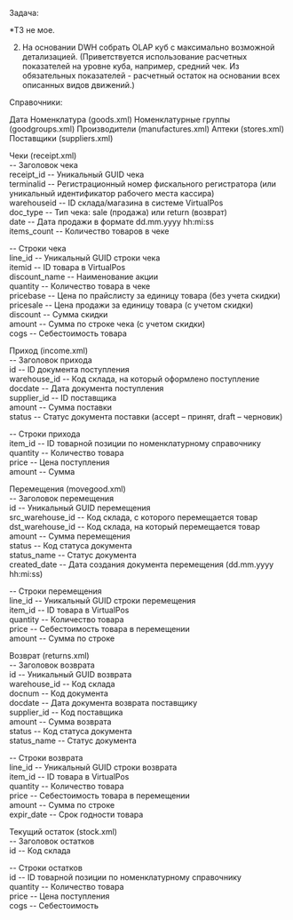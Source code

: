 Задача:

*ТЗ не мое. 

2. На основании DWH собрать OLAP куб с максимально возможной детализацией. (Приветствуется использование расчетных показателей на уровне куба, например, средний чек. 
Из обязательных показателей - расчетный остаток на основании всех описанных видов движений.)

Справочники:

Дата
Номенклатура (goods.xml)
Номенклатурные группы (goodgroups.xml)
Производители (manufactures.xml)
Аптеки (stores.xml)
Поставщики (suppliers.xml)

Чеки (receipt.xml)  
-- Заголовок чека  
receipt_id     -- Уникальный GUID чека  
terminalid     -- Регистрационный номер фискального регистратора (или уникальный идентификатор рабочего места кассира)  
warehouseid    -- ID склада/магазина в системе VirtualPos  
doc_type       -- Тип чека: sale (продажа) или return (возврат)  
date          -- Дата продажи в формате dd.mm.yyyy hh:mi:ss  
items_count    -- Количество товаров в чеке  

-- Строки чека  
line_id        -- Уникальный GUID строки чека  
itemid         -- ID товара в VirtualPos  
discount_name  -- Наименование акции  
quantity       -- Количество товара в чеке  
pricebase      -- Цена по прайслисту за единицу товара (без учета скидки)  
pricesale      -- Цена продажи за единицу товара (с учетом скидки)  
discount       -- Сумма скидки  
amount         -- Сумма по строке чека (с учетом скидки)  
cogs          -- Себестоимость товара  

Приход (income.xml)  
-- Заголовок прихода  
id            -- ID документа поступления  
warehouse_id  -- Код склада, на который оформлено поступление  
docdate       -- Дата документа поступления  
supplier_id   -- ID поставщика  
amount        -- Сумма поставки  
status        -- Статус документа поставки (accept – принят, draft – черновик)  

-- Строки прихода  
item_id       -- ID товарной позиции по номенклатурному справочнику  
quantity      -- Количество товара  
price         -- Цена поступления  
amount        -- Сумма  

Перемещения (movegood.xml)  
-- Заголовок перемещения  
id              -- Уникальный GUID перемещения  
src_warehouse_id -- Код склада, с которого перемещается товар  
dst_warehouse_id -- Код склада, на который перемещается товар  
amount          -- Сумма перемещения  
status         -- Код статуса документа  
status_name    -- Статус документа  
created_date    -- Дата создания документа перемещения (dd.mm.yyyy hh:mi:ss)  

-- Строки перемещения  
line_id       -- Уникальный GUID строки перемещения  
item_id       -- ID товара в VirtualPos  
quantity      -- Количество товара  
price         -- Себестоимость товара в перемещении  
amount        -- Сумма по строке  

Возврат (returns.xml)  
-- Заголовок возврата  
id            -- Уникальный GUID возврата  
warehouse_id  -- Код склада  
docnum        -- Код документа  
docdate       -- Дата документа возврата поставщику  
supplier_id   -- Код поставщика  
amount        -- Сумма возврата  
status        -- Код статуса документа  
status_name   -- Статус документа  

-- Строки возврата  
line_id       -- Уникальный GUID строки возврата  
item_id       -- ID товара в VirtualPos  
quantity      -- Количество товара  
price         -- Себестоимость товара в перемещении  
amount        -- Сумма по строке  
expir_date    -- Срок годности товара  

Текущий остаток (stock.xml)  
-- Заголовок остатков  
id            -- Код склада  

-- Строки остатков  
id            -- ID товарной позиции по номенклатурному справочнику  
quantity      -- Количество товара  
price         -- Цена поступления  
cogs          -- Себестоимость  

